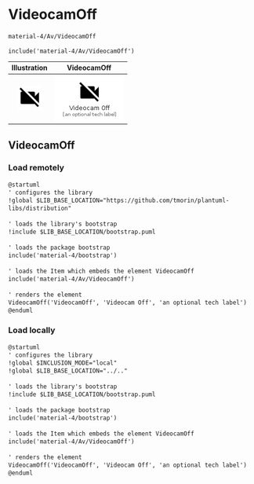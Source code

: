 # VideocamOff


```text
material-4/Av/VideocamOff
```

```text
include('material-4/Av/VideocamOff')
```



| Illustration | VideocamOff |
| :---: | :---: |
| ![illustration for Illustration](../../material-4/Av/VideocamOff.png) | ![illustration for VideocamOff](../../material-4/Av/VideocamOff.Local.png) |




## VideocamOff

### Load remotely
```plantuml
@startuml
' configures the library
!global $LIB_BASE_LOCATION="https://github.com/tmorin/plantuml-libs/distribution"

' loads the library's bootstrap
!include $LIB_BASE_LOCATION/bootstrap.puml

' loads the package bootstrap
include('material-4/bootstrap')

' loads the Item which embeds the element VideocamOff
include('material-4/Av/VideocamOff')

' renders the element
VideocamOff('VideocamOff', 'Videocam Off', 'an optional tech label')
@enduml
```

### Load locally
```plantuml
@startuml
' configures the library
!global $INCLUSION_MODE="local"
!global $LIB_BASE_LOCATION="../.."

' loads the library's bootstrap
!include $LIB_BASE_LOCATION/bootstrap.puml

' loads the package bootstrap
include('material-4/bootstrap')

' loads the Item which embeds the element VideocamOff
include('material-4/Av/VideocamOff')

' renders the element
VideocamOff('VideocamOff', 'Videocam Off', 'an optional tech label')
@enduml
```

